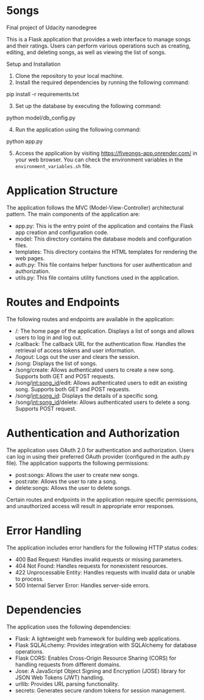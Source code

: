 # 5ongs
Final project of Udacity nanodegree

This is a Flask application that provides a web interface to manage songs and their ratings. Users can perform various operations such as creating, editing, and deleting songs, as well as viewing the list of songs.

Setup and Installation
1. Clone the repository to your local machine.
2. Install the required dependencies by running the following command:

pip install -r requirements.txt

3. Set up the database by executing the following command:

python model/db_config.py

4. Run the application using the following command:

python app.py

5. Access the application by visiting https://fiveongs-app.onrender.com/ in your web browser. You can check the environment variables in the `environment_variables.sh` file.

# Application Structure
The application follows the MVC (Model-View-Controller) architectural pattern. The main components of the application are:

- app.py: This is the entry point of the application and contains the Flask app creation and configuration code.
- model: This directory contains the database models and configuration files.
- templates: This directory contains the HTML templates for rendering the web pages.
- auth.py: This file contains helper functions for user authentication and authorization.
- utils.py: This file contains utility functions used in the application.

# Routes and Endpoints
The following routes and endpoints are available in the application:

- /: The home page of the application. Displays a list of songs and allows users to log in and log out.
- /callback: The callback URL for the authentication flow. Handles the retrieval of access tokens and user information.
- /logout: Logs out the user and clears the session.
- /song: Displays the list of songs.
- /song/create: Allows authenticated users to create a new song. Supports both GET and POST requests.
- /song/<int:song_id>/edit: Allows authenticated users to edit an existing song. Supports both GET and POST requests.
- /song/<int:song_id>: Displays the details of a specific song.
- /song/<int:song_id>/delete: Allows authenticated users to delete a song. Supports POST request.

# Authentication and Authorization
The application uses OAuth 2.0 for authentication and authorization. Users can log in using their preferred OAuth provider (configured in the auth.py file). The application supports the following permissions:

- post:songs: Allows the user to create new songs.
- post:rate: Allows the user to rate a song.
- delete:songs: Allows the user to delete songs.

Certain routes and endpoints in the application require specific permissions, and unauthorized access will result in appropriate error responses.

# Error Handling
The application includes error handlers for the following HTTP status codes:

- 400 Bad Request: Handles invalid requests or missing parameters.
- 404 Not Found: Handles requests for nonexistent resources.
- 422 Unprocessable Entity: Handles requests with invalid data or unable to process.
- 500 Internal Server Error: Handles server-side errors.

# Dependencies
The application uses the following dependencies:

- Flask: A lightweight web framework for building web applications.
- Flask SQLALchemy: Provides integration with SQLAlchemy for database operations.
- Flask CORS: Enables Cross-Origin Resource Sharing (CORS) for handling requests from different domains.
- Jose: A JavaScript Object Signing and Encryption (JOSE) library for JSON Web Tokens (JWT) handling.
- urllib: Provides URL parsing functionality.
- secrets: Generates secure random tokens for session management.